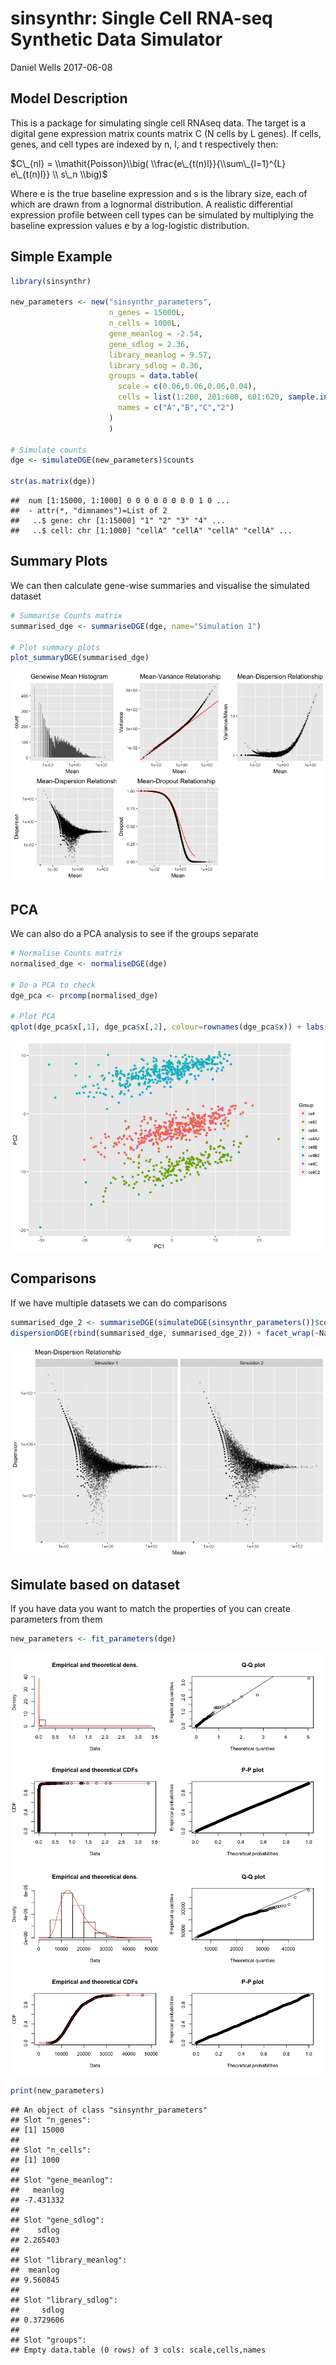 sinsynthr: Single Cell RNA-seq Synthetic Data Simulator
================
Daniel Wells
2017-06-08

Model Description
-----------------

This is a package for simulating single cell RNAseq data. The target is a digital gene expression matrix counts matrix C (N cells by L genes). If cells, genes, and cell types are indexed by n, l, and t respectively then:

$C\_{nl} = \\mathit{Poisson}\\big(  \\frac{e\_{t(n)l}}{\\sum\_{l=1}^{L} e\_{t(n)l}} \\
 s\_n  \\big)$

Where e is the true baseline expression and s is the library size, each of which are drawn from a lognormal distribution. A realistic differential expression profile between cell types can be simulated by multiplying the baseline expression values e by a log-logistic distribution.

Simple Example
--------------

``` r
library(sinsynthr)

new_parameters <- new("sinsynthr_parameters",
                      n_genes = 15000L,
                      n_cells = 1000L,
                      gene_meanlog = -2.54,
                      gene_sdlog = 2.36,
                      library_meanlog = 9.57,
                      library_sdlog = 0.36,
                      groups = data.table(
                        scale = c(0.06,0.06,0.06,0.04),
                        cells = list(1:200, 201:600, 601:620, sample.int(1000, size=100, replace = TRUE)),
                        names = c("A","B","C","2")
                      )
                      )

# Simulate counts
dge <- simulateDGE(new_parameters)$counts

str(as.matrix(dge))
```

    ##  num [1:15000, 1:1000] 0 0 0 0 0 0 0 0 1 0 ...
    ##  - attr(*, "dimnames")=List of 2
    ##   ..$ gene: chr [1:15000] "1" "2" "3" "4" ...
    ##   ..$ cell: chr [1:1000] "cellA" "cellA" "cellA" "cellA" ...

Summary Plots
-------------

We can then calculate gene-wise summaries and visualise the simulated dataset

``` r
# Summarise Counts matrix
summarised_dge <- summariseDGE(dge, name="Simulation 1")

# Plot summary plots
plot_summaryDGE(summarised_dge)
```

![](vignette_files/figure-markdown_github/summary-1.png)

PCA
---

We can also do a PCA analysis to see if the groups separate

``` r
# Normalise Counts matrix
normalised_dge <- normaliseDGE(dge)

# Do a PCA to check
dge_pca <- prcomp(normalised_dge)

# Plot PCA
qplot(dge_pca$x[,1], dge_pca$x[,2], colour=rownames(dge_pca$x)) + labs(colour="Group", y="PC2", x="PC1")
```

![](vignette_files/figure-markdown_github/PCA-1.png)

Comparisons
-----------

If we have multiple datasets we can do comparisons

``` r
summarised_dge_2 <- summariseDGE(simulateDGE(sinsynthr_parameters())$counts, name="Simulation 2")
dispersionDGE(rbind(summarised_dge, summarised_dge_2)) + facet_wrap(~Name)
```

![](vignette_files/figure-markdown_github/compare-1.png)

Simulate based on dataset
-------------------------

If you have data you want to match the properties of you can create parameters from them

``` r
new_parameters <- fit_parameters(dge)
```

![](vignette_files/figure-markdown_github/fit-1.png)![](vignette_files/figure-markdown_github/fit-2.png)

``` r
print(new_parameters)
```

    ## An object of class "sinsynthr_parameters"
    ## Slot "n_genes":
    ## [1] 15000
    ## 
    ## Slot "n_cells":
    ## [1] 1000
    ## 
    ## Slot "gene_meanlog":
    ##   meanlog 
    ## -7.431332 
    ## 
    ## Slot "gene_sdlog":
    ##    sdlog 
    ## 2.265403 
    ## 
    ## Slot "library_meanlog":
    ##  meanlog 
    ## 9.560845 
    ## 
    ## Slot "library_sdlog":
    ##     sdlog 
    ## 0.3729606 
    ## 
    ## Slot "groups":
    ## Empty data.table (0 rows) of 3 cols: scale,cells,names
